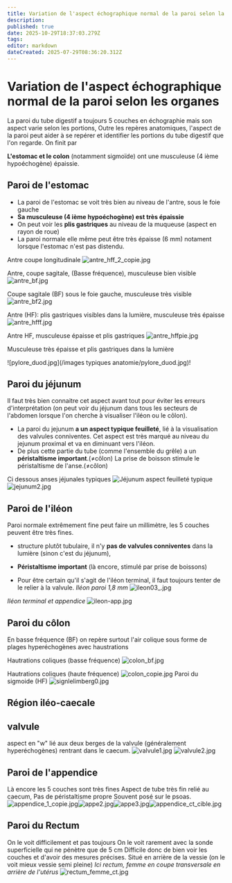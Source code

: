 ```yaml
---
title: Variation de l'aspect échographique normal de la paroi selon la portion du tube digestif
description: 
published: true
date: 2025-10-29T18:37:03.279Z
tags: 
editor: markdown
dateCreated: 2025-07-29T08:36:20.312Z
---
```


# Variation de l'aspect échographique normal de la paroi selon les organes
La paroi du tube digestif a toujours 5 couches en échographie
mais son aspect varie selon les portions, 
Outre les repères anatomiques, l'aspect de la paroi peut aider à se repérer et identifier les portions du tube digestif que l'on regarde.
On finit par 

**L'estomac et le colon** (notamment sigmoïde) ont une musculeuse (4 ième hypoéchogène) épaissie.
## Paroi de l'estomac

- La paroi de l'estomac se voit très bien au niveau de l'antre, sous le foie gauche
- **Sa musculeuse (4 ième hypoéchogène) est très épaissie**
- On peut voir les **plis gastriques** au niveau de la muqueuse (aspect en rayon de roue)
- La paroi normale elle même peut être très épaisse (6 mm) notament lorsque l'estomac n'est pas distendu.


Antre coupe longitudinale 
![antre_hff_2_copie.jpg](/anatomie_typique/antre_hff_2_copie.jpg)

Antre, coupe sagitale, (Basse fréquence), musculeuse bien visible
![antre_bf.jpg](/anatomie_typique/antre_bf.jpg)

Coupe sagitale (BF) sous le foie gauche, musculeuse très visible
![antre_bf2.jpg](/anatomie_typique/antre_bf2.jpg)

Antre (HF): plis gastriques visibles dans la lumière, musculeuse très épaisse
![antre_hfff.jpg](/anatomie_typique/antre_hfff.jpg)

Antre HF, musculeuse épaisse et plis gastriques
![antre_hffpie.jpg](/anatomie_typique/antre_hffpie.jpg)

Musculeuse très épaisse et plis gastriques dans la lumière

![pylore_duod.jpg](/images typiques anatomie/pylore_duod.jpg)!
## Paroi du jéjunum
Il faut très bien connaitre cet aspect avant tout pour éviter les erreurs d'interprétation (on peut voir du jéjunum dans tous les secteurs de l'abdomen lorsque l'on cherche à visualiser l'iléon ou le côlon).
- La paroi du jejunum **a un aspect typique feuilleté**, lié à la visualisation des valvules conniventes. Cet aspect est très marqué au niveau du jejunum proximal et va en diminuant vers l'iléon.
- De plus cette partie du tube (comme l'ensemble du grêle) a un **péristaltisme important**.(≠côlon)
La prise de boisson stimule le péristaltisme de l'anse.(≠côlon)

Ci dessous anses jéjunales typiques
![Jéjunum aspect feuilleté typique](/anatomie_typique/jejunum1.jpg)
![jejunum2.jpg](/anatomie_typique/jejunum2.jpg)

## Paroi de l'iléon
Paroi normale extrêmement fine peut faire un millimètre, les 5 couches peuvent être très fines.

- structure plutôt tubulaire, il n'y **pas de valvules conniventes** dans la lumière (sinon c'est du jéjunum), 

- **Péristaltisme important** (là encore, stimulé par prise de boissons)

- Pour être certain qu'il s'agit de l'iléon terminal, il faut toujours tenter de le relier à la valvule.
*Iléon paroi 1,8 mm*
![ileon03_.jpg](/anatomie_typique/ileon03_.jpg)

*Iléon terminal et appendice*
![ileon-app.jpg](/anatomie_typique/ileon-app.jpg)

## Paroi du côlon
En basse fréquence (BF) on repère surtout l'air colique sous forme de plages hyperéchogènes avec haustrations

Hautrations coliques  (basse fréquence)
![colon_bf.jpg](/anatomie_typique/colon_bf.jpg)

Hautrations coliques (haute fréquence)
![colon_copie.jpg](/anatomie_typique/colon_copie.jpg)
Paroi du sigmoide (HF)
![signlelimberg0.jpg](/imagetypeetanatomie/signlelimberg0.jpg)
## Région iléo-caecale

## valvule
aspect en "w" lié aux deux berges de la valvule (généralement hyperéchogènes) rentrant dans le caecum.
![valvule1.jpg](/anatomie_typique/valvule1.jpg)
![valvule2.jpg](/anatomie_typique/valvule2.jpg)

## Paroi de l'appendice
Là encore les 5 couches sont très fines
Aspect de tube très fin relié au caecum, 
Pas de péristaltisme propre
Souvent posé sur le psoas. 
![appendice_1_copie.jpg](/anatomie_typique/appendice_1_copie.jpg)![appe2.jpg](/anatomie_typique/appe2.jpg)![appe3.jpg](/anatomie_typique/appe3.jpg)![appendice_ct_cible.jpg](/anatomie_typique/appendice_ct_cible.jpg)
## Paroi du Rectum
On le voit difficilement et pas toujours 
On le voit rarement avec la sonde superficielle qui ne pénètre que de 5 cm
Difficile donc de bien voir les couches et d'avoir des mesures précises.
Situé en arrière de la vessie (on le voit mieux vessie semi pleine)
*Ici rectum, femme en coupe transversale en arrière de l'utérus*
![rectum_femme_ct.jpg](/anatomie_typique/rectum_femme_ct.jpg)



